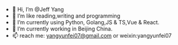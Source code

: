 - 👋 Hi, I’m @Jeff Yang
- 👀 I’m like reading,writing and programming
- 🌱 I’m currently using Python, Golang,JS & TS,Vue & React.
- 💞️ I’m currently working in Beijing China.
- 📫 reach me: yangyunfei07@gmail.com or weixin:yangyunfei07

<!---
yunfei07/yunfei07 is a ✨ special ✨ repository because its `README.md` (this file) appears on your GitHub profile.
You can click the Preview link to take a look at your changes.
--->
